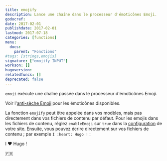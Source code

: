 ```yaml
---
title: emojify
description: Lance une chaîne dans le processeur d'émoticônes Emoji.
godocref:
date: 2017-02-01
publishdate: 2017-02-01
lastmod: 2017-07-18
categories: [functions]
menu:
  docs:
    parent: "Fonctions"
#tags: [strings,emojis]
signature: ["emojify INPUT"]
workson: []
hugoversion:
relatedfuncs: []
deprecated: false
---
```

`emoji` exécute une chaîne passée dans le processeur d'émoticônes Emoji.

Voir l'[anti-sèche Emoji][emojis] pour les émoticônes disponibles.

La fonction `emojify` peut être appelée dans vos modèles, mais pas directement dans vos fichiers de contenu par défaut. Pour les emojis dans les fichiers de contenu, réglez `enableEmoji` sur `true` dans la [configuration][config] de votre site. Ensuite, vous pouvez écrire directement sur vos fichiers de contenu ; par exemple <code>I :</code><code>heart</code><code>: Hugo !</code>  :

I :heart: Hugo !

 :fr:



[config]: /demarrage/configuration/
[emojis]: http://www.emoji-cheat-sheet.com/
[sc]: /templates/shortcode-templates/
[scsource]: https://github.com/gohugoio/hugo/tree/master/docs/layouts/shortcodes
